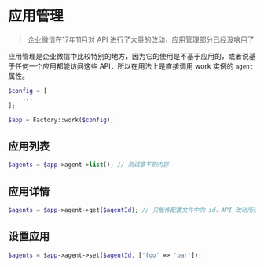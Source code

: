 # 应用管理

> 企业微信在17年11月对 API 进行了大量的改动，应用管理部分已经没啥用了

应用管理是企业微信中比较特别的地方，因为它的使用是不基于应用的，或者说基于任何一个应用都能访问这些 API，所以在用法上是直接调用 work 实例的 `agent` 属性。

```php
$config = [
    ...
];

$app = Factory::work($config);
```

## 应用列表

```php
$agents = $app->agent->list(); // 测试拿不到内容
```

## 应用详情

```php
$agents = $app->agent->get($agentId); // 只能传配置文件中的 id，API 改动所致
```

## 设置应用

```php
$agents = $app->agent->set($agentId, ['foo' => 'bar']);
```
